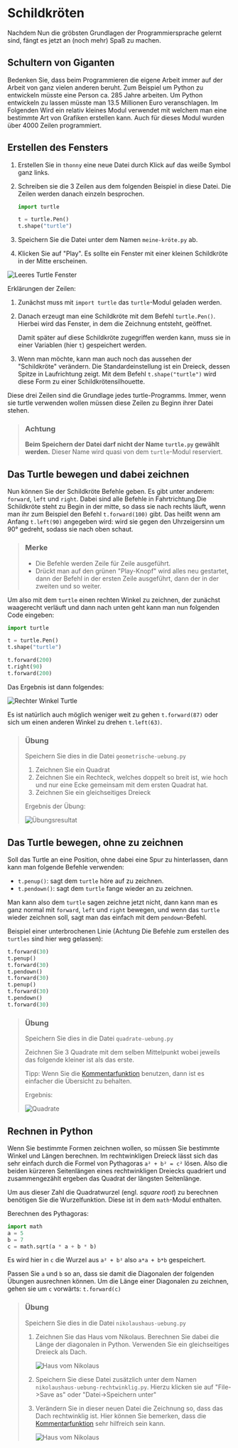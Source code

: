 # Schildkröten



Nachdem Nun die gröbsten Grundlagen der Programmiersprache gelernt sind, fängt es jetzt an (noch mehr) Spaß zu machen.

## Schultern von Giganten

Bedenken Sie, dass beim Programmieren die eigene Arbeit immer auf der Arbeit von ganz vielen anderen beruht. Zum Beispiel um Python zu entwickeln müsste eine Person ca. 285 Jahre arbeiten. Um Python entwickeln zu lassen müsste man 13.5 Millionen Euro veranschlagen. Im Folgenden Wird ein relativ kleines Modul verwendet mit welchem man eine bestimmte Art von Grafiken erstellen kann. Auch für dieses Modul wurden über 4000 Zeilen programmiert.

## Erstellen des Fensters

1. Erstellen Sie in `thonny` eine neue Datei durch Klick auf das weiße Symbol ganz links.
2. Schreiben sie die 3 Zeilen aus dem folgenden Beispiel in diese Datei. Die Zeilen werden danach einzeln besprochen.
   ```python
   import turtle

   t = turtle.Pen()
   t.shape("turtle")
   ```

3. Speichern Sie die Datei unter dem Namen `meine-kröte.py` ab.
4. Klicken Sie auf "Play". Es sollte ein Fenster mit einer kleinen Schildkröte in der Mitte erscheinen.

![Leeres Turtle Fenster](img/leerturtle.png)

Erklärungen der Zeilen:

1. Zunächst muss mit `import turtle` das `turtle`-Modul geladen werden.

2. Danach erzeugt man eine Schildkröte mit dem Befehl `turtle.Pen()`. Hierbei wird das Fenster, in dem die Zeichnung entsteht, geöffnet.

   Damit später auf diese Schildkröte zugegriffen werden kann, muss sie in einer Variablen (hier `t`) gespeichert werden.

3. Wenn man möchte, kann man auch noch das aussehen der "Schildkröte" verändern. Die Standardeinstellung ist ein Dreieck, dessen Spitze in Laufrichtung zeigt. Mit dem Befehl `t.shape("turtle")` wird diese Form zu einer Schildkrötensilhouette.

Diese drei Zeilen sind die Grundlage jedes turtle-Programms. Immer, wenn sie turtle verwenden wollen müssen diese Zeilen zu Beginn ihrer Datei stehen.

> ### Achtung
> **Beim Speichern der Datei darf nicht der Name `turtle.py` gewählt werden.** Dieser Name wird quasi von dem `turtle`-Modul reserviert.

## Das Turtle bewegen und dabei zeichnen

Nun können Sie der Schildkröte Befehle geben. Es gibt unter anderem: `forward`, `left` und `right`. Dabei sind alle Befehle in Fahrtrichtung.Die Schildkröte steht zu Begin in der mitte, so dass sie nach rechts läuft, wenn man ihr zum Beispiel den Befehl `t.forward(100)` gibt. Das heißt wenn am Anfang `t.left(90)` angegeben wird:  wird sie gegen den Uhrzeigersinn um 90° gedreht, sodass sie nach oben schaut.

> ### Merke
> * Die Befehle werden Zeile für Zeile ausgeführt.
> * Drückt man auf den grünen "Play-Knopf" wird alles neu gestartet, dann der Befehl in der ersten Zeile ausgeführt, dann der in der zweiten und so weiter.

Um also mit dem `turtle` einen rechten Winkel zu zeichnen, der zunächst waagerecht verläuft und dann nach unten geht kann man nun folgenden Code eingeben:

```python
import turtle

t = turtle.Pen()
t.shape("turtle")

t.forward(200)
t.right(90)
t.forward(200)
```
Das Ergebnis ist dann folgendes:

![Rechter Winkel Turtle](img/turtlerightangle.png)

Es ist natürlich auch möglich weniger weit zu gehen `t.forward(87)` oder sich um einen anderen Winkel zu drehen `t.left(63)`.

> ### Übung
>
> Speichern Sie dies in die Datei `geometrische-uebung.py`
>
> 1. Zeichnen Sie ein Quadrat
> 1. Zeichnen Sie ein Rechteck, welches doppelt so breit ist, wie hoch und nur eine Ecke gemeinsam mit dem ersten Quadrat hat.
> 1. Zeichnen Sie ein gleichseitiges Dreieck
>
> Ergebnis der Übung:
>
> ![Übungsresultat](img/turtleshapes.png)

## Das Turtle bewegen, ohne zu zeichnen

Soll das Turtle an eine Position, ohne dabei eine Spur zu hinterlassen, dann kann man folgende Befehle verwenden:

 * `t.penup()`: sagt dem `turtle` höre auf zu zeichnen.
 * `t.pendown()`: sagt dem `turtle` fange wieder an zu zeichnen.

Man kann also dem `turtle` sagen zeichne jetzt nicht, dann kann man es ganz normal mit `forward`, `left` und `right` bewegen, und wenn das `turtle` wieder zeichnen soll, sagt man das einfach mit dem `pendown`-Befehl.

Beispiel einer unterbrochenen Linie (Achtung Die Befehle zum erstellen des `turtles` sind hier weg gelassen):

```python
t.forward(30)
t.penup()
t.forward(30)
t.pendown()
t.forward(30)
t.penup()
t.forward(30)
t.pendown()
t.forward(30)
```

> ### Übung
>
> Speichern Sie dies in die Datei `quadrate-uebung.py`
>
> Zeichnen Sie 3 Quadrate mit dem selben Mittelpunkt wobei jeweils das folgende kleiner ist als das erste.
>
> Tipp: Wenn Sie die [Kommentarfunktion](03-kommentare.md) benutzen, dann ist es einfacher die Übersicht zu behalten.
>
> Ergebnis:
>
> ![Quadrate](img/turtlequadrate.png)

## Rechnen in Python

Wenn Sie bestimmte Formen zeichnen wollen, so müssen Sie bestimmte Winkel und Längen berechnen. Im rechtwinkligen Dreieck lässt sich das sehr einfach durch die Formel von Pythagoras `a² + b² = c²` lösen. Also die beiden kürzeren Seitenlängen eines rechtwinkligen Dreiecks quadriert und zusammengezählt ergeben das Quadrat der längsten Seitenlänge.

Um aus dieser Zahl die Quadratwurzel (engl. _square root_) zu berechnen benötigen Sie die Wurzelfunktion. Diese ist in dem `math`-Modul enthalten.

Berechnen des Pythagoras:

```python
import math
a = 5
b = 7
c = math.sqrt(a * a + b * b)
```

Es wird hier in `c` die Wurzel aus `a² + b²` also `a*a + b*b` gespeichert.

Passen Sie `a` und `b` so an, dass sie damit die Diagonalen der folgenden Übungen ausrechnen können. Um die Länge einer Diagonalen zu zeichnen, gehen sie um `c` vorwärts: `t.forward(c)`


> ### Übung
>
> Speichern Sie dies in die Datei `nikolaushaus-uebung.py`
>
> 1. Zeichnen Sie das Haus vom Nikolaus. Berechnen Sie dabei die Länge der diagonalen in Python. Verwenden Sie ein gleichseitiges Dreieck als Dach.
>
>    ![Haus vom Nikolaus](img/nikolaushaus.png)
> 2. Speichern Sie diese Datei zusätzlich unter dem Namen `nikolaushaus-uebung-rechtwinklig.py`. Hierzu klicken sie auf "File->Save as" oder "Datei->Speichern unter"
> 2. Verändern Sie in dieser neuen Datei die Zeichnung so, dass das Dach rechtwinklig ist. Hier können Sie bemerken, dass die [Kommentarfunktion](03-kommentare.md) sehr hilfreich sein kann.
>
>    ![Haus vom Nikolaus](img/nikolaushaus2.png)

